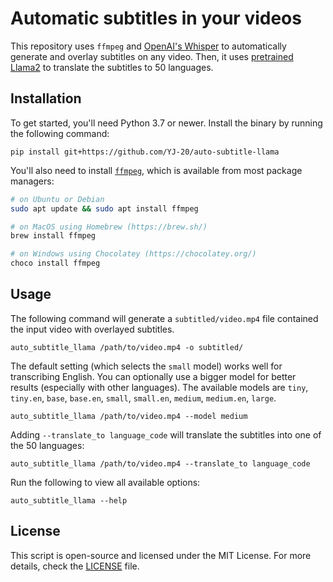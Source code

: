 # Automatic subtitles in your videos

This repository uses `ffmpeg` and [OpenAI's Whisper](https://openai.com/blog/whisper) to automatically generate and overlay subtitles on any video. Then, it uses [pretrained Llama2](https://huggingface.co/SnypzZz/Llama2-13b-Language-translate) to translate the subtitles to 50 languages.

## Installation

To get started, you'll need Python 3.7 or newer. Install the binary by running the following command:

    pip install git+https://github.com/YJ-20/auto-subtitle-llama

You'll also need to install [`ffmpeg`](https://ffmpeg.org/), which is available from most package managers:

```bash
# on Ubuntu or Debian
sudo apt update && sudo apt install ffmpeg

# on MacOS using Homebrew (https://brew.sh/)
brew install ffmpeg

# on Windows using Chocolatey (https://chocolatey.org/)
choco install ffmpeg
```

## Usage

The following command will generate a `subtitled/video.mp4` file contained the input video with overlayed subtitles.

    auto_subtitle_llama /path/to/video.mp4 -o subtitled/

The default setting (which selects the `small` model) works well for transcribing English. You can optionally use a bigger model for better results (especially with other languages). The available models are `tiny`, `tiny.en`, `base`, `base.en`, `small`, `small.en`, `medium`, `medium.en`, `large`.

    auto_subtitle_llama /path/to/video.mp4 --model medium

Adding `--translate_to language_code` will translate the subtitles into one of the 50 languages:

    auto_subtitle_llama /path/to/video.mp4 --translate_to language_code

Run the following to view all available options:

    auto_subtitle_llama --help

## License

This script is open-source and licensed under the MIT License. For more details, check the [LICENSE](LICENSE) file.
